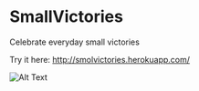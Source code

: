 # SmallVictories
Celebrate everyday small victories

Try it here: http://smolvictories.herokuapp.com/

![Alt Text](http://g.recordit.co/SJmfhBFTuc.gif)
